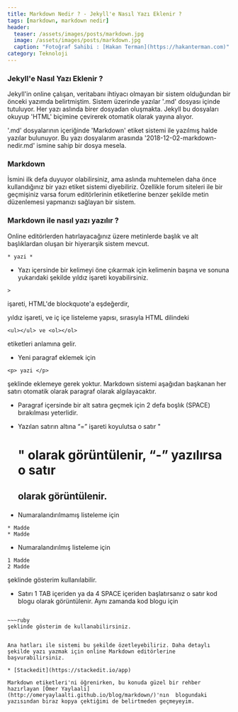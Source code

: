 ```yaml
---
title: Markdown Nedir ? - Jekyll'e Nasıl Yazı Eklenir ?
tags: [markdown, markdown nedir]
header:
  teaser: /assets/images/posts/markdown.jpg
  image: /assets/images/posts/markdown.jpg
  caption: "Fotoğraf Sahibi : [Hakan Terman](https://hakanterman.com)"
category: Teknoloji
---
```


### Jekyll'e Nasıl Yazı Eklenir ?

Jekyll'in online çalışan, veritabanı ihtiyacı olmayan bir sistem olduğundan bir önceki yazımda belirtmiştim.
Sistem üzerinde yazılar '.md' dosyası içinde tutuluyor. Her yazı aslında birer dosyadan oluşmakta. Jekyll bu dosyaları okuyup 'HTML' biçimine çevirerek otomatik olarak yayına alıyor.

'.md' dosyalarının içeriğinde 'Markdown' etiket sistemi ile yazılmış halde yazılar bulunuyor. Bu yazı dosyalarım arasında '2018-12-02-markdown-nedir.md' ismine sahip bir dosya mesela.

### Markdown

İsmini ilk defa duyuyor olabilirsiniz, ama aslında muhtemelen daha önce kullandığınız bir yazı etiket sistemi diyebiliriz. Özellikle forum siteleri ile bir geçmişiniz varsa forum editörlerinin etiketlerine benzer şekilde metin düzenlemesi yapmanızı sağlayan bir sistem.

### Markdown ile nasıl yazı yazılır ?

Online editörlerden hatırlayacağınız üzere metinlerde başlık ve alt başlıklardan oluşan bir hiyerarşik sistem mevcut.

~~~console
* yazi *
~~~

* Yazı içersinde bir kelimeyi öne çıkarmak için kelimenin başına ve sonuna yukarıdaki şekilde yıldız işareti koyabilirsiniz.

~~~console
>
~~~
işareti, HTML'de blockquote'a eşdeğerdir,


yıldız işareti, ve iç içe listeleme yapısı, sırasıyla HTML dilindeki

~~~console
<ul></ul> ve <ol></ol>
~~~

etiketleri anlamına gelir.

* Yeni paragraf eklemek için

~~~console
<p> yazi </p>
~~~

şeklinde eklemeye gerek yoktur. Markdown sistemi aşağıdan başkanan her satırı otomatik olarak paragraf olarak algılayacaktır.

* Paragraf içersinde bir alt satıra geçmek için 2 defa boşlık (SPACE) bırakılması yeterlidir.

* Yazılan satırın altına “=” işareti koyulutsa o satır "<h1>" olarak görüntülenir, “-” yazılırsa o satır <h2> olarak görüntülenir.

* Numaralandırılmamış listeleme için

~~~console
* Madde
* Madde
~~~
* Numaralandırılmış listeleme için

~~~console
1 Madde
2 Madde
~~~

şeklinde gösterim kullanılabilir.

* Satırı 1 TAB içeriden ya da 4 SPACE içeriden başlatırsanız o satır kod blogu olarak görüntülenir.
Aynı zamanda kod blogu için

~~~console

~~~ruby
şeklinde gösterim de kullanabilirsiniz.
~~~

~~~

Ana hatları ile sistemi bu şekilde özetleyebiliriz. Daha detaylı şekilde yazı yazmak için online Markdown editörlerine başvurabilirsiniz.

* [Stackedit](https://stackedit.io/app)

Markdown etiketleri'ni öğrenirken, bu konuda güzel bir rehber hazırlayan [Ömer Yaylaali](http://omeryaylaalti.github.io/blog/markdown/)'nın  blogundaki yazısından biraz kopya çektiğimi de belirtmeden geçmeyeyim.
